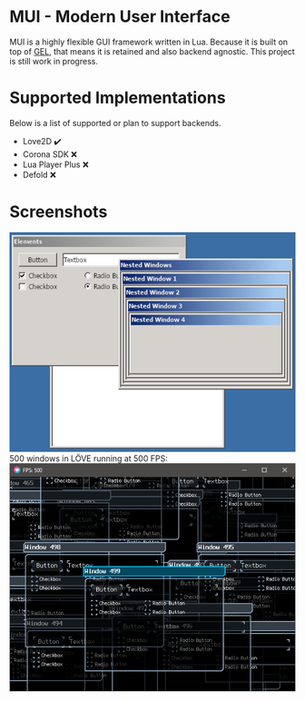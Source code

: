 # MUI - Modern User Interface
MUI is a highly flexible GUI framework written in Lua. Because it is 
built on top of [GEL](https://github.com/ShoesForClues/gel), that means it is retained and also backend agnostic.
This project is still work in progress.

# Supported Implementations
Below is a list of supported or plan to support backends.
- Love2D ✔️
- Corona SDK ❌
- Lua Player Plus ❌
- Defold ❌

# Screenshots
<img src="/screenshots/KCO3Mhc.png?raw=true">
500 windows in LÖVE running at 500 FPS:
<img src="/screenshots/YLF1VPo.png?raw=true">
